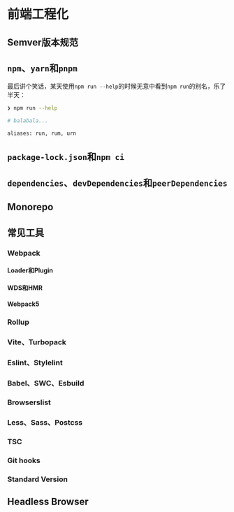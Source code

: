 # 前端工程化

## Semver版本规范

## `npm`、`yarn`和`pnpm`

最后讲个笑话，某天使用`npm run --help`的时候无意中看到`npm run`的别名，乐了半天：

```bash
❯ npm run --help

# balabala...

aliases: run, rum, urn
```

## `package-lock.json`和`npm ci`

## `dependencies`、`devDependencies`和`peerDependencies`

## Monorepo

## 常见工具

### Webpack

#### Loader和Plugin

#### WDS和HMR

#### Webpack5

### Rollup

### Vite、Turbopack

### Eslint、Stylelint

### Babel、SWC、Esbuild

### Browserslist

### Less、Sass、Postcss

### TSC

### Git hooks

### Standard Version

## Headless Browser
